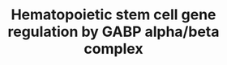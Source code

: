 ---
annotations:
- id: PW:0001340
  parent: regulatory pathway
  type: Pathway Ontology
  value: DNA modification pathway
- id: CL:0000037
  parent: stem cell
  type: Cell Type Ontology
  value: hematopoietic stem cell
authors:
- AAR&Co
- Egonw
- Fehrhart
- Khanspers
- Eweitz
communities:
- CIRM_Related
description: GABP alpha/beta complex mediates the maintenance of hematopoietic stem
  cells (HSCs) through control of proteins necessary for epigenetic modification and
  transcription regulation. The activation of key transcription factors and proteins
  required for HSC survival, self renewal, quiescence, differentiation, and aging
  is controlled by the GABP alpha/beta complex. This complex also down-regulates GZMB,
  protein important for inhibiting HSC survival. This pathway is based on figure 7
  from Yu et al.   Proteins on this pathway have targeted assays available via the
  [https://assays.cancer.gov/available_assays?wp_id=WP3657 CPTAC Assay Portal]
last-edited: 2022-01-09
ndex: 89e7e3ad-8b67-11eb-9e72-0ac135e8bacf
organisms:
- Homo sapiens
redirect_from:
- /index.php/Pathway:WP3657
- /instance/WP3657
revision: null
schema-jsonld:
- '@context': https://schema.org/
  '@id': https://wikipathways.github.io/pathways/WP3657.html
  '@type': Dataset
  creator:
    '@type': Organization
    name: WikiPathways
  description: GABP alpha/beta complex mediates the maintenance of hematopoietic stem
    cells (HSCs) through control of proteins necessary for epigenetic modification
    and transcription regulation. The activation of key transcription factors and
    proteins required for HSC survival, self renewal, quiescence, differentiation,
    and aging is controlled by the GABP alpha/beta complex. This complex also down-regulates
    GZMB, protein important for inhibiting HSC survival. This pathway is based on
    figure 7 from Yu et al.   Proteins on this pathway have targeted assays available
    via the [https://assays.cancer.gov/available_assays?wp_id=WP3657 CPTAC Assay Portal]
  keywords:
  - ATM
  - BCL2
  - BCL2L1
  - CREBBP
  - 'Chromatin remodeling and '
  - DNMT1
  - DNMT3A
  - DNMT3B
  - EP300
  - ETV6
  - FLT3
  - FOXO3
  - GABPA
  - GABPB
  - GZMB
  - HSC aging
  - HSC differentiation
  - HSC quiescence
  - HSC self renewal
  - HSC survival
  - MCL1
  - PTEN
  - SMAD4
  - SMARCA4
  - TERF2
  - ZFX
  - epigenetic modifications
  license: CC0
  name: Hematopoietic stem cell gene regulation by GABP alpha/beta complex
seo: CreativeWork
title: Hematopoietic stem cell gene regulation by GABP alpha/beta complex
wpid: WP3657
---